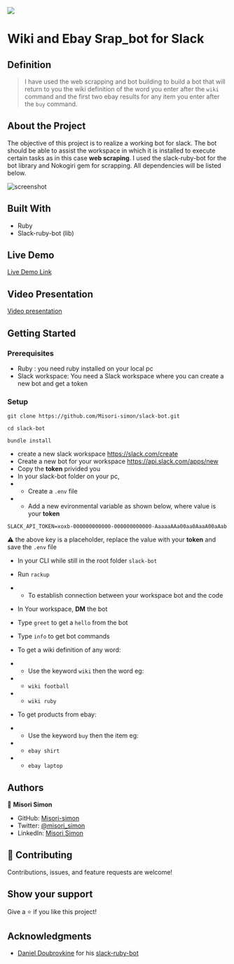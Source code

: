 ![](https://img.shields.io/badge/Microverse-blueviolet)

# Wiki and Ebay Srap_bot for Slack

## Definition

> I have used the web scrapping and bot building to build a bot that will return to you the wiki definition of the word you enter after the ```wiki``` command and the first two ebay results for any item you enter after the ```buy``` command.

## About the Project

The objective of this project is to realize a working bot for slack. The bot should be able to assist the workspace in which it is installed to execute certain tasks as in this case __web scraping__.
I used the slack-ruby-bot for the bot library and Nokogiri gem for scrapping. All dependencies will be listed below.

![screenshot](./images/sreenshot.png)

## Built With

- Ruby
- Slack-ruby-bot (lib)

## Live Demo

[Live Demo Link](https://misori-simon.github.io/online-gadget-shop/)

## Video Presentation
[Video presentation](https://www.loom.com/share/a1c19cd3e1294487b0fc66de8bd28bfd)


## Getting Started

### Prerequisites
- Ruby : you need ruby installed on your local pc
- Slack workspace: You need a Slack workspace where you can create a new bot and get a token
### Setup

```
git clone https://github.com/Misori-simon/slack-bot.git
```

```
cd slack-bot
```

```
bundle install
```
- create a new slack workspace https://slack.com/create
- Create a new bot for your workspace https://api.slack.com/apps/new
- Copy the __token__ privided you
- In your slack-bot folder on your pc,
- - Create a ```.env``` file
- - Add a new evironmental variable as shown below, where value is your __token__
```
SLACK_API_TOKEN=xoxb-000000000000-000000000000-AaaaaAAa00aa0AaaA00aAab
```
:warning: the above key is a placeholder, replace the value with your __token__ and save the   ```.env``` file
- In your CLI while still in the root folder ```slack-bot```
- Run ```rackup```
- - To establish connection between your workspace bot and the code

- In Your workspace, __DM__ the bot
- Type ```greet``` to get a ```hello``` from the bot
- Type ```info``` to get bot commands

- To get a wiki definition of any word:
- - Use the keyword ```wiki``` then the word eg:
- - ```wiki football```
- - ```wiki ruby```

- To get products from ebay:
- - Use the keyword ```buy``` then the item eg:
- - ```ebay shirt```
- - ```ebay laptop```

## Authors

👤 **Misori Simon**

  - GitHub: [Misori-simon](https://github.com/Misori-simon/)
  - Twitter: [@misori_simon](https://twitter.com/misori_simon)
  - LinkedIn: [Misori Simon](https://cm.linkedin.com/in/misori-simon-05906219b)


## 🤝 Contributing

Contributions, issues, and feature requests are welcome!

## Show your support

Give a ⭐️ if you like this project!

## Acknowledgments
- [Daniel Doubrovkine](https://twitter.com/dblockdotorg) for his [slack-ruby-bot](https://github.com/slack-ruby/slack-ruby-bot/tree/9364f2e33f89d8659a568b66f796930d093f51dc)


